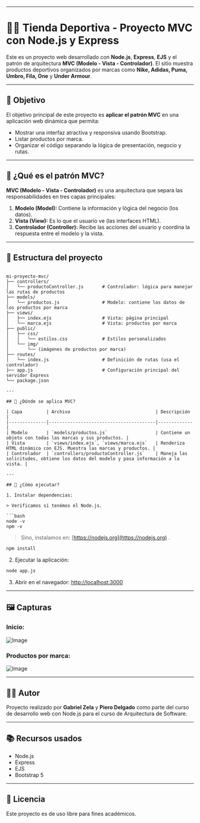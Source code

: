 
---

# 🏃‍♂️ Tienda Deportiva - Proyecto MVC con Node.js y Express

Este es un proyecto web desarrollado con **Node.js**, **Express**, **EJS** y el patrón de arquitectura **MVC (Modelo - Vista - Controlador)**. El sitio muestra productos deportivos organizados por marcas como **Nike, Adidas, Puma, Umbro, Fila, One** y **Under Armour**.

---

## 🎯 Objetivo

El objetivo principal de este proyecto es **aplicar el patrón MVC** en una aplicación web dinámica que permita:

- Mostrar una interfaz atractiva y responsiva usando Bootstrap.
- Listar productos por marca.
- Organizar el código separando la lógica de presentación, negocio y rutas.

---

## 🧠 ¿Qué es el patrón MVC?

**MVC (Modelo - Vista - Controlador)** es una arquitectura que separa las responsabilidades en tres capas principales:

1. **Modelo (Model):** Contiene la información y lógica del negocio (los datos).
2. **Vista (View):** Es lo que el usuario ve (las interfaces HTML).
3. **Controlador (Controller):** Recibe las acciones del usuario y coordina la respuesta entre el modelo y la vista.

---

## 📁 Estructura del proyecto

```

mi-proyecto-mvc/
├── controllers/
│   └── productoController.js       # Controlador: lógica para manejar las rutas de productos
├── models/
│   └── productos.js                # Modelo: contiene los datos de los productos por marca
├── views/
│   ├── index.ejs                   # Vista: página principal
│   └── marca.ejs                   # Vista: productos por marca
├── public/
│   ├── css/
│   │   └── estilos.css             # Estilos personalizados
│   └── img/
│       └── (imágenes de productos por marca)
├── routes/
│   └── index.js                    # Definición de rutas (usa el controlador)
├── app.js                          # Configuración principal del servidor Express
└── package.json

---

## 🔄 ¿Dónde se aplica MVC?

| Capa         | Archivo                                | Descripción |
|--------------|----------------------------------------|-------------|
| Modelo       | `models/productos.js`                  | Contiene un objeto con todas las marcas y sus productos. |
| Vista        | `views/index.ejs`, `views/marca.ejs`   | Renderiza HTML dinámico con EJS. Muestra las marcas y productos. |
| Controlador  | `controllers/productoController.js`    | Maneja las solicitudes, obtiene los datos del modelo y pasa información a la vista. |

---

## 🚀 ¿Cómo ejecutar?

1. Instalar dependencias:

> Verificamos si tenémos el Node.js.

```bash
node -v
npm -v
````
> Sino, instalamos en: [https://nodejs.org](https://nodejs.org) .

```bash
npm install
````

2. Ejecutar la aplicación:

```bash
node app.js
```

3. Abrir en el navegador:
   [http://localhost:3000](http://localhost:3000)

---

## 🖼️ Capturas


### Inicio:

![Image](https://github.com/user-attachments/assets/c19221f9-a1b2-4a18-b1a9-1a81663ea8bd)

### Productos por marca:

![Image](https://github.com/user-attachments/assets/1f157e1b-dddc-4b65-bee5-e5a0d0695a11)

---

## 🧑‍💻 Autor

Proyecto realizado por **Gabriel Zela** y **Piero Delgado** como parte del curso de desarrollo web con Node.js para el curso de Arquitectura de Software.

---

## 📚 Recursos usados

* Node.js
* Express
* EJS
* Bootstrap 5

---

## 📝 Licencia

Este proyecto es de uso libre para fines académicos.

````
